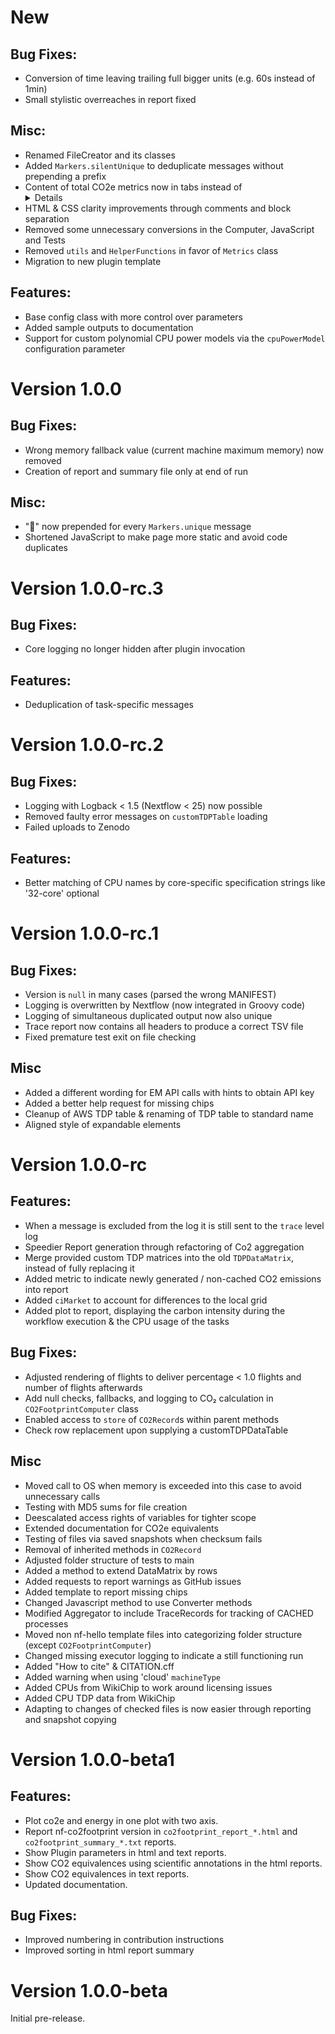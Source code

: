 # New
## Bug Fixes:
- Conversion of time leaving trailing full bigger units (e.g. 60s instead of 1min)
- Small stylistic overreaches in report fixed

## Misc:
- Renamed FileCreator and its classes
- Added `Markers.silentUnique` to deduplicate messages without prepending a prefix
- Content of total CO2e metrics now in tabs instead of <details> block
- HTML & CSS clarity improvements through comments and block separation
- Removed some unnecessary conversions in the Computer, JavaScript and Tests
- Removed `utils` and `HelperFunctions` in favor of `Metrics` class
- Migration to new plugin template

## Features:
- Base config class with more control over parameters
- Added sample outputs to documentation
- Support for custom polynomial CPU power models via the `cpuPowerModel` configuration parameter

# Version 1.0.0
## Bug Fixes:
- Wrong memory fallback value (current machine maximum memory) now removed
- Creation of report and summary file only at end of run

## Misc:
- "🔁" now prepended for every `Markers.unique` message
- Shortened JavaScript to make page more static and avoid code duplicates

# Version 1.0.0-rc.3
## Bug Fixes:
- Core logging no longer hidden after plugin invocation

## Features:
- Deduplication of task-specific messages

# Version 1.0.0-rc.2
## Bug Fixes:
- Logging with Logback < 1.5 (Nextflow < 25) now possible
- Removed faulty error messages on `customTDPTable` loading
- Failed uploads to Zenodo

## Features:
- Better matching of CPU names by core-specific specification strings like '32-core' optional

# Version 1.0.0-rc.1
## Bug Fixes:
- Version is `null` in many cases (parsed the wrong MANIFEST)
- Logging is overwritten by Nextflow (now integrated in Groovy code)
- Logging of simultaneous duplicated output now also unique
- Trace report now contains all headers to produce a correct TSV file
- Fixed premature test exit on file checking

## Misc
- Added a different wording for EM API calls with hints to obtain API key
- Added a better help request for missing chips
- Cleanup of AWS TDP table & renaming of TDP table to standard name
- Aligned style of expandable elements

# Version 1.0.0-rc
## Features:
- When a message is excluded from the log it is still sent to the `trace` level log
- Speedier Report generation through refactoring of Co2 aggregation
- Merge provided custom TDP matrices into the old `TDPDataMatrix`, instead of fully replacing it
- Added metric to indicate newly generated / non-cached CO2 emissions into report
- Added `ciMarket` to account for differences to the local grid
- Added plot to report, displaying the carbon intensity during the workflow execution & the CPU usage of the tasks

## Bug Fixes:
- Adjusted rendering of flights to deliver percentage < 1.0 flights and number of flights afterwards
- Add null checks, fallbacks, and logging to CO₂ calculation in `CO2FootprintComputer` class 
- Enabled access to `store` of `CO2Record`s within parent methods
- Check row replacement upon supplying a customTDPDataTable

## Misc
- Moved call to OS when memory is exceeded into this case to avoid unnecessary calls
- Testing with MD5 sums for file creation
- Deescalated access rights of variables for tighter scope
- Extended documentation for CO2e equivalents
- Testing of files via saved snapshots when checksum fails
- Removal of inherited methods in `CO2Record`
- Adjusted folder structure of tests to main
- Added a method to extend DataMatrix by rows
- Added requests to report warnings as GitHub issues
- Added template to report missing chips
- Changed Javascript method to use Converter methods
- Modified Aggregator to include TraceRecords for tracking of CACHED processes
- Moved non nf-hello template files into categorizing folder structure (except `CO2FootprintComputer`)
- Changed missing executor logging to indicate a still functioning run
- Added "How to cite" & CITATION.cff
- Added warning when using 'cloud' `machineType`
- Added CPUs from WikiChip to work around licensing issues
- Added CPU TDP data from WikiChip
- Adapting to changes of checked files is now easier through reporting and snapshot copying

# Version 1.0.0-beta1
## Features:
- Plot co2e and energy in one plot with two axis.
- Report nf-co2footprint version in `co2footprint_report_*.html` and `co2footprint_summary_*.txt` reports.
- Show Plugin parameters in html and text reports.
- Show CO2 equivalences using scientific annotations in the html reports.
- Show CO2 equivalences in text reports.
- Updated documentation.

## Bug Fixes:
- Improved numbering in contribution instructions
- Improved sorting in html report summary

# Version 1.0.0-beta

Initial pre-release.